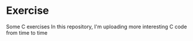 # Exercise
Some C exercises 
In this repository, I'm uploading more interesting C code from time to time 
